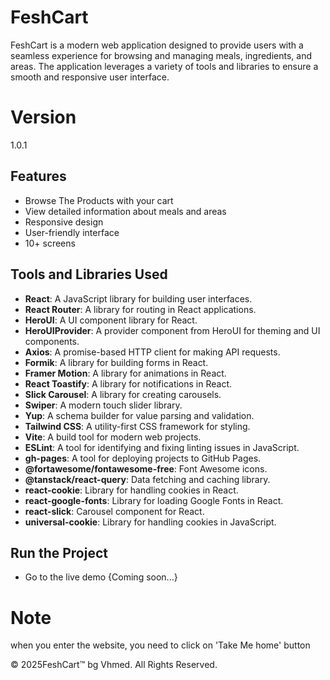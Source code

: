 # FeshCart

FeshCart is a modern web application designed to provide users with a seamless experience for browsing and managing meals, ingredients, and areas. The application leverages a variety of tools and libraries to ensure a smooth and responsive user interface.

# Version

1.0.1

## Features

- Browse The Products with your cart
- View detailed information about meals and areas
- Responsive design
- User-friendly interface
- 10+ screens

## Tools and Libraries Used

- **React**: A JavaScript library for building user interfaces.
- **React Router**: A library for routing in React applications.
- **HeroUI**: A UI component library for React.
- **HeroUIProvider**: A provider component from HeroUI for theming and UI components.
- **Axios**: A promise-based HTTP client for making API requests.
- **Formik**: A library for building forms in React.
- **Framer Motion**: A library for animations in React.
- **React Toastify**: A library for notifications in React.
- **Slick Carousel**: A library for creating carousels.
- **Swiper**: A modern touch slider library.
- **Yup**: A schema builder for value parsing and validation.
- **Tailwind CSS**: A utility-first CSS framework for styling.
- **Vite**: A build tool for modern web projects.
- **ESLint**: A tool for identifying and fixing linting issues in JavaScript.
- **gh-pages**: A tool for deploying projects to GitHub Pages.
- **@fortawesome/fontawesome-free**: Font Awesome icons.
- **@tanstack/react-query**: Data fetching and caching library.
- **react-cookie**: Library for handling cookies in React.
- **react-google-fonts**: Library for loading Google Fonts in React.
- **react-slick**: Carousel component for React.
- **universal-cookie**: Library for handling cookies in JavaScript.


## Run the Project

- Go to the live demo
{Coming soon...}

# Note
when you enter the website, you need to click on 'Take Me home' button

© 2025FeshCart™ bg Vhmed. All Rights Reserved.
